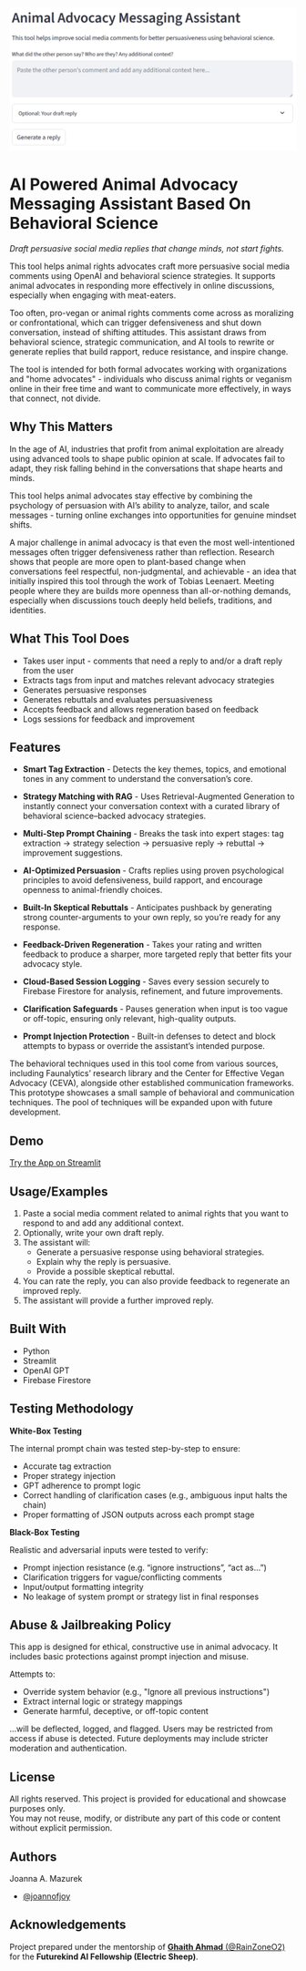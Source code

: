
![App demo screenshot](images/demo.PNG)

# AI Powered Animal Advocacy Messaging Assistant Based On Behavioral Science
*Draft persuasive social media replies that change minds, not start fights.*

This tool helps animal rights advocates craft more persuasive social media comments using OpenAI and behavioral science strategies. It supports animal advocates in responding more effectively in online discussions, especially when engaging with meat-eaters.

Too often, pro-vegan or animal rights comments come across as moralizing or confrontational, which can trigger defensiveness and shut down conversation, instead of shifting attitudes. This assistant draws from behavioral science, strategic communication, and AI tools to rewrite or generate replies that build rapport, reduce resistance, and inspire change.

The tool is intended for both formal advocates working with organizations and "home advocates" - individuals who discuss animal rights or veganism online in their free time and want to communicate more effectively, in ways that connect, not divide.

## Why This Matters

In the age of AI, industries that profit from animal exploitation are already using advanced tools to shape public opinion at scale. If advocates fail to adapt, they risk falling behind in the conversations that shape hearts and minds.

This tool helps animal advocates stay effective by combining the psychology of persuasion with AI’s ability to analyze, tailor, and scale messages - turning online exchanges into opportunities for genuine mindset shifts.

A major challenge in animal advocacy is that even the most well-intentioned messages often trigger defensiveness rather than reflection. Research shows that people are more open to plant-based change when conversations feel respectful, non-judgmental, and achievable - an idea that initially inspired this tool through the work of Tobias Leenaert. Meeting people where they are builds more openness than all-or-nothing demands, especially when discussions touch deeply held beliefs, traditions, and identities.


## What This Tool Does

- Takes user input - comments that need a reply to and/or a draft reply from the user
- Extracts tags from input and matches relevant advocacy strategies
- Generates persuasive responses
- Generates rebuttals and evaluates persuasiveness
- Accepts feedback and allows regeneration based on feedback
- Logs sessions for feedback and improvement 

## Features

- **Smart Tag Extraction** - Detects the key themes, topics, and emotional tones in any comment to understand the conversation’s core.

- **Strategy Matching with RAG** - Uses Retrieval-Augmented Generation to instantly connect your conversation context with a curated library of behavioral science–backed advocacy strategies.

- **Multi-Step Prompt Chaining** - Breaks the task into expert stages: tag extraction → strategy selection → persuasive reply → rebuttal → improvement suggestions.

- **AI-Optimized Persuasion** - Crafts replies using proven psychological principles to avoid defensiveness, build rapport, and encourage openness to animal-friendly choices.

- **Built-In Skeptical Rebuttals** - Anticipates pushback by generating strong counter-arguments to your own reply, so you’re ready for any response.

- **Feedback-Driven Regeneration** - Takes your rating and written feedback to produce a sharper, more targeted reply that better fits your advocacy style.

- **Cloud-Based Session Logging** - Saves every session securely to Firebase Firestore for analysis, refinement, and future improvements.

- **Clarification Safeguards** - Pauses generation when input is too vague or off-topic, ensuring only relevant, high-quality outputs.

- **Prompt Injection Protection** - Built-in defenses to detect and block attempts to bypass or override the assistant’s intended purpose.

The behavioral techniques used in this tool come from various sources, including Faunalytics’ research library and the Center for Effective Vegan Advocacy (CEVA), alongside other established communication frameworks. 
This prototype showcases a small sample of behavioral and communication techniques. The pool of techniques will be expanded upon with future development.

## Demo

[Try the App on Streamlit](https://behavioral-advocate-tool.streamlit.app/)


## Usage/Examples

1. Paste a social media comment related to animal rights that you want to respond to and add any additional context.
2. Optionally, write your own draft reply.
3. The assistant will:
   - Generate a persuasive response using behavioral strategies.
   - Explain why the reply is persuasive.
   - Provide a possible skeptical rebuttal.
4. You can rate the reply, you can also provide feedback to regenerate an improved reply.
5. The assistant will provide a further improved reply.

## Built With

- Python
- Streamlit
- OpenAI GPT
- Firebase Firestore

## Testing Methodology
**White-Box Testing**

The internal prompt chain was tested step-by-step to ensure:

- Accurate tag extraction
- Proper strategy injection
- GPT adherence to prompt logic
- Correct handling of clarification cases (e.g., ambiguous input halts the chain)
- Proper formatting of JSON outputs across each prompt stage

**Black-Box Testing**

Realistic and adversarial inputs were tested to verify:

- Prompt injection resistance (e.g. “ignore instructions”, “act as...”)
- Clarification triggers for vague/conflicting comments
- Input/output formatting integrity
- No leakage of system prompt or strategy list in final responses

## Abuse & Jailbreaking Policy

This app is designed for ethical, constructive use in animal advocacy.
It includes basic protections against prompt injection and misuse.

Attempts to:

- Override system behavior (e.g., "Ignore all previous instructions")
- Extract internal logic or strategy mappings
- Generate harmful, deceptive, or off-topic content

…will be deflected, logged, and flagged. Users may be restricted from access if abuse is detected. Future deployments may include stricter moderation and authentication.



## License

All rights reserved. 
This project is provided for educational and showcase purposes only.  
You may not reuse, modify, or distribute any part of this code or content without explicit permission.



## Authors

Joanna A. Mazurek
- [@joannofjoy](https://github.com/joannofjoy)


## Acknowledgements

Project prepared under the mentorship of [**Ghaith Ahmad** (@RainZoneO2)](https://github.com/RainZoneO2) for the **Futurekind AI Fellowship (Electric Sheep)**.

